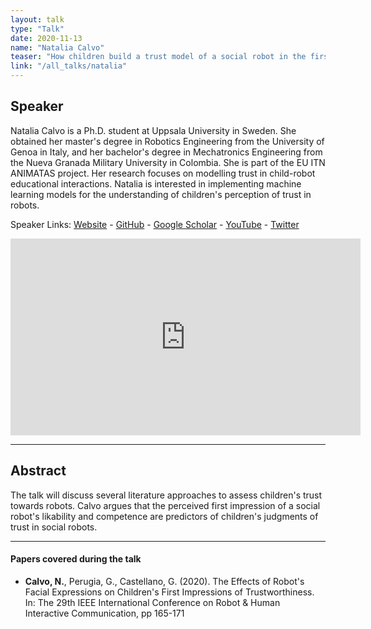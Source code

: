 ```yaml
---
layout: talk
type: "Talk"
date: 2020-11-13
name: "Natalia Calvo"
teaser: "How children build a trust model of a social robot in the first encounter?"
link: "/all_talks/natalia"
---
```

## Speaker
Natalia Calvo is a Ph.D. student at Uppsala University in Sweden. She obtained her master's degree in Robotics Engineering from the University of Genoa in Italy, and her bachelor's degree in Mechatronics Engineering from the Nueva Granada Military University in Colombia. She is part of the EU ITN ANIMATAS project. Her research focuses on modelling trust in child-robot educational interactions. Natalia is interested in implementing machine learning models for the understanding of children's perception of trust in robots.

Speaker Links: [Website](https://www.animatas.eu/network/esr/natalia/) - [GitHub](https://github.com/natycalvob
) - [Google Scholar](https://scholar.google.com/citations?user=rfav_NcAAAAJ&hl=en) - [YouTube](https://www.youtube.com/channel/UC0QKgP6sMUp6rXLn9VawRlw) - [Twitter](https://twitter.com/natycalvob)

<iframe width="560" height="315" src="https://www.youtube.com/embed/oe-wQOhrZa0" frameborder="0" allow="accelerometer; autoplay; clipboard-write; encrypted-media; gyroscope; picture-in-picture" allowfullscreen></iframe>

---

## Abstract
The talk will discuss several literature approaches to assess children's trust towards robots. Calvo argues that the perceived first impression of a social robot's likability and competence are predictors of children's judgments of trust in social robots.

---

#### Papers covered during the talk
* **Calvo, N.**, Perugia, G., Castellano, G. (2020). The Effects of Robot's Facial Expressions on Children's First Impressions of Trustworthiness. In: The 29th IEEE International Conference on Robot & Human Interactive Communication, pp 165-171






